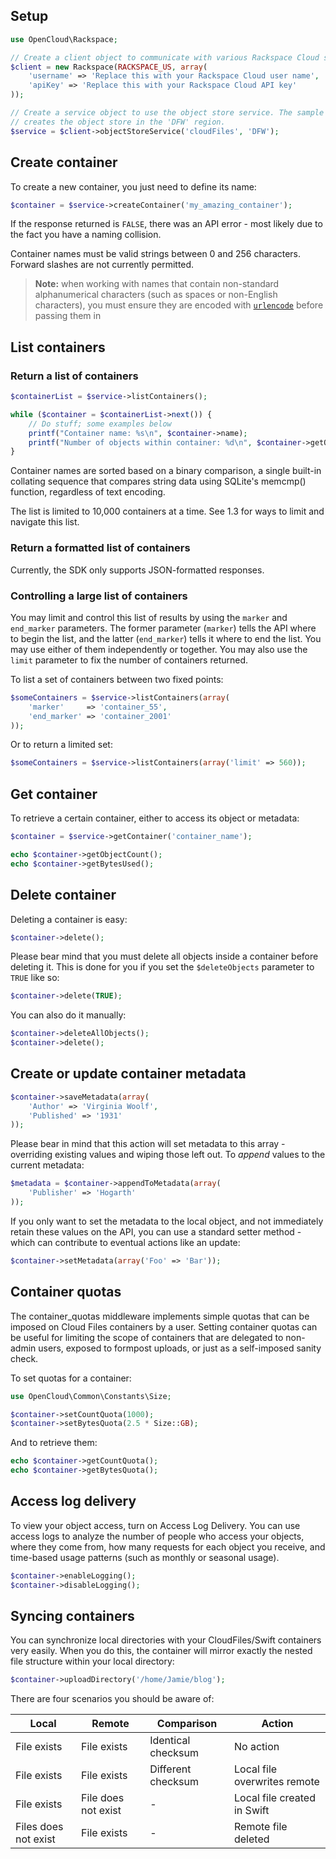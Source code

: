 ## Setup

```php
use OpenCloud\Rackspace;

// Create a client object to communicate with various Rackspace Cloud services.
$client = new Rackspace(RACKSPACE_US, array(
    'username' => 'Replace this with your Rackspace Cloud user name',
    'apiKey' => 'Replace this with your Rackspace Cloud API key'
));

// Create a service object to use the object store service. The sample code
// creates the object store in the 'DFW' region.
$service = $client->objectStoreService('cloudFiles', 'DFW');
```

## Create container

To create a new container, you just need to define its name:

```php
$container = $service->createContainer('my_amazing_container');
```

If the response returned is `FALSE`, there was an API error - most likely due to the fact you have a naming collision.

Container names must be valid strings between 0 and 256 characters. Forward slashes are not currently permitted.

> **Note:** when working with names that contain non-standard alphanumerical characters (such as spaces or non-English characters), you must ensure they are encoded with [`urlencode`](http://php.net/urlencode) before passing them in

## List containers

### Return a list of containers

```php
$containerList = $service->listContainers();

while ($container = $containerList->next()) {
    // Do stuff; some examples below
    printf("Container name: %s\n", $container->name);
    printf("Number of objects within container: %d\n", $container->getObjectCount());
}
```

Container names are sorted based on a binary comparison, a single built-in collating sequence that compares string
data using SQLite's memcmp() function, regardless of text encoding.

The list is limited to 10,000 containers at a time. See 1.3 for ways to limit and navigate this list.

### Return a formatted list of containers

Currently, the SDK only supports JSON-formatted responses.

### Controlling a large list of containers

You may limit and control this list of results by using the `marker` and `end_marker` parameters. The former parameter
(`marker`) tells the API where to begin the list, and the latter (`end_marker`) tells it where to end the list. You may
use either of them independently or together. You may also use the `limit` parameter to fix the number of containers
returned.

To list a set of containers between two fixed points:

```php
$someContainers = $service->listContainers(array(
    'marker'     => 'container_55',
    'end_marker' => 'container_2001'
));
```

Or to return a limited set:

```php
$someContainers = $service->listContainers(array('limit' => 560));
```

## Get container

To retrieve a certain container, either to access its object or metadata:

```php
$container = $service->getContainer('container_name');

echo $container->getObjectCount();
echo $container->getBytesUsed();
```

## Delete container

Deleting a container is easy:
```php
$container->delete();
```

Please bear mind that you must delete all objects inside a container before deleting it. This is done for you if you
set the `$deleteObjects` parameter to `TRUE` like so:

```php
$container->delete(TRUE);
```

You can also do it manually:

```php
$container->deleteAllObjects();
$container->delete();
```

## Create or update container metadata

```php
$container->saveMetadata(array(
    'Author' => 'Virginia Woolf',
    'Published' => '1931'
));
```

Please bear in mind that this action will set metadata to this array - overriding existing values and wiping those left
out. To _append_ values to the current metadata:

```php
$metadata = $container->appendToMetadata(array(
    'Publisher' => 'Hogarth'
));
```

If you only want to set the metadata to the local object, and not immediately retain these values on the API, you can
use a standard setter method - which can contribute to eventual actions like an update:

```php
$container->setMetadata(array('Foo' => 'Bar'));
```

## Container quotas

The container_quotas middleware implements simple quotas that can be imposed on Cloud Files containers by a user.
Setting container quotas can be useful for limiting the scope of containers that are delegated to non-admin users,
exposed to formpost uploads, or just as a self-imposed sanity check.

To set quotas for a container:

```php
use OpenCloud\Common\Constants\Size;

$container->setCountQuota(1000);
$container->setBytesQuota(2.5 * Size::GB);
```

And to retrieve them:

```php
echo $container->getCountQuota();
echo $container->getBytesQuota();
```

## Access log delivery

To view your object access, turn on Access Log Delivery. You can use access logs to analyze the number of people who
access your objects, where they come from, how many requests for each object you receive, and time-based usage patterns
(such as monthly or seasonal usage).

```php
$container->enableLogging();
$container->disableLogging();
```

## Syncing containers

You can synchronize local directories with your CloudFiles/Swift containers very easily. When you do this, the container
will mirror exactly the nested file structure within your local directory:

```php
$container->uploadDirectory('/home/Jamie/blog');
```

There are four scenarios you should be aware of:

Local|Remote|Comparison|Action
---|---|---|---
File exists|File exists|Identical checksum|No action
File exists|File exists|Different checksum|Local file overwrites remote
File exists|File does not exist|-|Local file created in Swift
Files does not exist|File exists|-|Remote file deleted